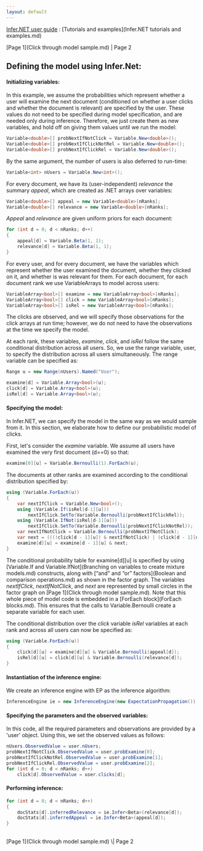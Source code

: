 ```yaml
---
layout: default 
--- 
```

[Infer.NET user guide](index.md) : [Tutorials and examples](Infer.NET tutorials and examples.md)

[Page 1](Click through model sample.md) \| Page 2

## Defining the model using Infer.Net:

#### Initializing variables:

In this example, we assume the probabilities which represent whether a user will  examine the next document (conditioned on whether a user clicks and whether the document is relevant) are specified by the user. These values do not need to be specified during model specification, and are needed only during inference. Therefore, we just create them as new variables, and hold off on giving them values until we run the model:

```csharp
Variable<double>[] probNextIfNotClick = Variable.New<double>();  
Variable<double>[] probNextIfClickNotRel = Variable.New<double>();  
Variable<double>[] probNextIfClickRel = Variable.New<double>();
```

By the same argument, the number of users is also deferred to run-time:

```csharp
Variable<int> nUsers = Variable.New<int>();
```

For every document, we have its (user-independent) _relevance_ the summary _appeal_, which are created as .NET arrays over variables:

```csharp
Variable<double>[] appeal = new Variable<double>[nRanks];  
Variable<double>[] relevance = new Variable<double>[nRanks];
```

_Appeal_ and _relevance_ are given uniform priors for each document:

```csharp
for (int d = 0; d < nRanks; d++)  
{  
    appeal[d] = Variable.Beta(1, 1);  
    relevance[d] = Variable.Beta(1, 1);  
}
```

For every user, and for every document, we have the variables which represent whether the user examined the document, whether they clicked on it, and whether is was relevant for them. For each document, for each document rank we use VariableArrays to model across users:

```csharp
VariableArray<bool>[] examine = new VariableArray<bool>[nRanks];  
VariableArray<bool>[] click = new VariableArray<bool>[nRanks];  
VariableArray<bool>[] isRel = new VariableArray<bool>[nRanks];
```

The clicks are observed, and we will specify those observations for the click arrays at run time; however, we do not need to have the observations at the time we specify the model.

At each rank, these variables, _examine_, _click_, and _isRel_ follow the same conditional distribution across all users. So, we use the range variable, user, to specify the distribution across all users simultaneously. The range variable can be specified as: 

```csharp
Range u = new Range(nUsers).Named("User");
```

```csharp
examine[d] = Variable.Array<bool>(u);  
click[d] = Variable.Array<bool>(u);  
isRel[d] = Variable.Array<bool>(u);
```

#### Specifying the model:

In Infer.NET, we can specify the model in the same way as we would sample from it. In this section, we elaborate how to define our probabilistic model of clicks.

First, let's consider the _examine_ variable. We assume all users have examined the very first document (d==0) so that:

```csharp
examine[0][u] = Variable.Bernoulli(1).ForEach(u);
```

The documents at other ranks are examined according to the conditional distribution specified by:

```csharp
using (Variable.ForEach(u))  
{  
    var nextIfClick = Variable.New<bool>();  
    using (Variable.If(isRel[d-1][u]))  
        nextIfClick.SetTo(Variable.Bernoulli(probNextIfClickRel));  
    using (Variable.IfNot(isRel[d-1][u]))  
        nextIfClick.SetTo(Variable.Bernoulli(probNextIfClickNotRel));  
    var nextIfNotClick = Variable.Bernoulli(probNextIfNotClick);  
    var next = (((!click[d - 1][u]) & nextIfNotClick) | (click[d - 1][u] & nextIfClick));  
    examine[d][u] = examine[d - 1][u] & next;  
}
```

The conditional probability table for examine\[d\]\[u\] is specified by using [Variable.If and Variable.IfNot](Branching on variables to create mixture models.md) constructs, along with [“and” and “or” factors](Boolean and comparison operations.md) as shown in the factor graph. The variables _nextIfClick_, _nextIfNotClick_, and _next_ are represented by small circles in the factor graph on [Page 1](Click through model sample.md). Note that this whole piece of model code is embedded in a [ForEach block](ForEach blocks.md). This ensures that the calls to Variable.Bernoulli create a separate variable for each user.

The conditional distribution over the _click_ variable _isRel_ variables at each rank and across all users can now be specified as:

```csharp
using (Variable.ForEach(u))  
{  
    click[d][u] = examine[d][u] & Variable.Bernoulli(appeal[d]);  
    isRel[d][u] = click[d][u] & Variable.Bernoulli(relevance[d]);  
}
```

#### **Instantiation of the inference engine:**

We create an inference engine with EP as the inference algorithm:

```csharp
InferenceEngine ie = new InferenceEngine(new ExpectationPropagation());
```

#### Specifying the parameters and the observed variables:

In this code, all the required parameters and observations are provided by a 'user' object. Using this, we set the observed values as follows:

```csharp
nUsers.ObservedValue = user.nUsers;  
probNextIfNotClick.ObservedValue = user.probExamine[0];  
probNextIfClickNotRel.ObservedValue = user.probExamine[1];  
probNextIfClickRel.ObservedValue = user.probExamine[2];  
for (int d = 0; d < nRanks; d++)  
    click[d].ObservedValue = user.clicks[d];
```

#### **Performing inference:**

```csharp
for (int d = 0; d < nRanks; d++)  
{  
    docStats[d].inferredRelevance = ie.Infer<Beta>(relevance[d]);  
    docStats[d].inferredAppeal = ie.Infer<Beta>(appeal[d]);  
}
```

<br/>
[Page 1](Click through model sample.md) \| Page 2